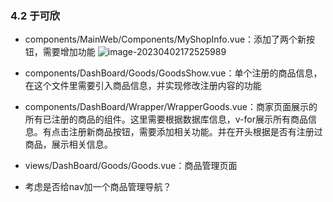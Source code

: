 ### 4.2 于可欣

- components/MainWeb/Components/MyShopInfo.vue：添加了两个新按钮，需要增加功能
  ![image-20230402172525989](C:\Users\PC\AppData\Roaming\Typora\typora-user-images\image-20230402172525989.png)

- components/DashBoard/Goods/GoodsShow.vue：单个注册的商品信息，在这个文件里需要引入商品信息，并实现修改注册内容的功能
- components/DashBoard/Wrapper/WrapperGoods.vue：商家页面展示的所有已注册的商品的组件。这里需要根据数据库信息，v-for展示所有商品信息。有点击注册新商品按钮，需要添加相关功能。并在开头根据是否有注册过商品，展示相关信息。
- views/DashBoard/Goods/Goods.vue：商品管理页面
- 考虑是否给nav加一个商品管理导航？